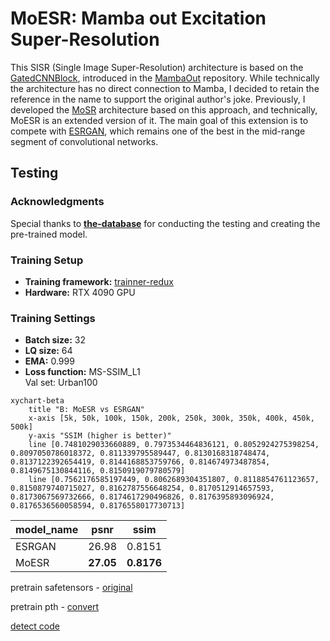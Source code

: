 # MoESR: Mamba out Excitation Super-Resolution
This SISR (Single Image Super-Resolution) architecture is based on the [GatedCNNBlock](https://github.com/yuweihao/MambaOut/blob/main/models/mambaout.py#L119), introduced in the [MambaOut](https://github.com/yuweihao/MambaOut) repository. While technically the architecture has no direct connection to Mamba, I decided to retain the reference in the name to support the original author's joke. Previously, I developed the [MoSR](https://github.com/umzi2/MoSR) architecture based on this approach, and technically, MoESR is an extended version of it. The main goal of this extension is to compete with [ESRGAN](https://github.com/xinntao/ESRGAN), which remains one of the best in the mid-range segment of convolutional networks.
## Testing

### Acknowledgments  
Special thanks to **[the-database](https://github.com/the-database)** for conducting the testing and creating the pre-trained model.

### Training Setup  
- **Training framework:** [trainner-redux](https://github.com/the-database/traiNNer-redux)
- **Hardware:** RTX 4090 GPU  

### Training Settings  
- **Batch size:** 32  
- **LQ size:** 64  
- **EMA:** 0.999  
- **Loss function:** MS-SSIM_L1  
Val set: Urban100
```mermaid
xychart-beta
    title "B: MoESR vs ESRGAN"
    x-axis [5k, 50k, 100k, 150k, 200k, 250k, 300k, 350k, 400k, 450k, 500k]
    y-axis "SSIM (higher is better)"
    line [0.7481029033660889, 0.7973534464836121, 0.8052924275398254, 0.8097050786018372, 0.811339795589447, 0.8130168318748474, 0.8137122392654419, 0.8144168853759766, 0.814674973487854, 0.8149675130844116, 0.8150919079780579]
    line [0.7562176585197449, 0.8062689304351807, 0.8118854761123657, 0.8150879740715027, 0.8162787556648254, 0.8170512914657593, 0.8173067569732666, 0.8174617290496826, 0.8176395893096924, 0.8176536560058594, 0.8176558017730713]

```
|model_name|psnr|ssim|
|-|-|-|
|ESRGAN|26.98|0.8151|
|MoESR|**27.05**|**0.8176**|

pretrain safetensors - [original](https://github.com/the-database/traiNNer-redux/releases/download/pretrained-models/4x_DF2K_MoESR_500k.safetensors)

pretrain pth - [convert](https://drive.google.com/drive/u/1/folders/1DSTvXoAM0qV6cF7QUoKth2Yd8h0oBKsz)

[detect code](https://github.com/rewaifu/resselt/blob/main/resselt/archs/moesr/__init__.py#L9)
